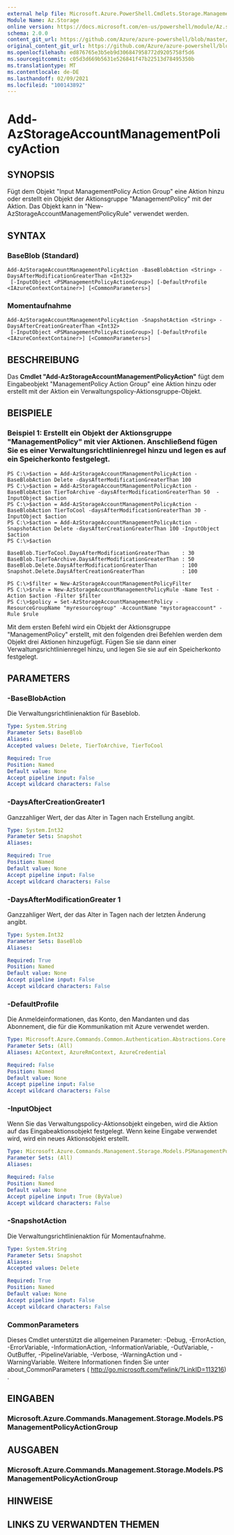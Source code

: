 ```yaml
---
external help file: Microsoft.Azure.PowerShell.Cmdlets.Storage.Management.dll-Help.xml
Module Name: Az.Storage
online version: https://docs.microsoft.com/en-us/powershell/module/Az.storage/add-Azstorageaccountmanagementpolicyaction
schema: 2.0.0
content_git_url: https://github.com/Azure/azure-powershell/blob/master/src/Storage/Storage.Management/help/Add-AzStorageAccountManagementPolicyAction.md
original_content_git_url: https://github.com/Azure/azure-powershell/blob/master/src/Storage/Storage.Management/help/Add-AzStorageAccountManagementPolicyAction.md
ms.openlocfilehash: ed876765e3b5eb9d306847958772d9205758f5d6
ms.sourcegitcommit: c05d3d669b5631e526841f47b22513d78495350b
ms.translationtype: MT
ms.contentlocale: de-DE
ms.lasthandoff: 02/09/2021
ms.locfileid: "100143892"
---
```

# Add-AzStorageAccountManagementPolicyAction

## SYNOPSIS
Fügt dem Objekt "Input ManagementPolicy Action Group" eine Aktion hinzu oder erstellt ein Objekt der Aktionsgruppe "ManagementPolicy" mit der Aktion. Das Objekt kann in "New-AzStorageAccountManagementPolicyRule" verwendet werden.

## SYNTAX

### BaseBlob (Standard)
```
Add-AzStorageAccountManagementPolicyAction -BaseBlobAction <String> -DaysAfterModificationGreaterThan <Int32>
 [-InputObject <PSManagementPolicyActionGroup>] [-DefaultProfile <IAzureContextContainer>] [<CommonParameters>]
```

### Momentaufnahme
```
Add-AzStorageAccountManagementPolicyAction -SnapshotAction <String> -DaysAfterCreationGreaterThan <Int32>
 [-InputObject <PSManagementPolicyActionGroup>] [-DefaultProfile <IAzureContextContainer>] [<CommonParameters>]
```

## BESCHREIBUNG
Das **Cmdlet "Add-AzStorageAccountManagementPolicyAction"** fügt dem Eingabeobjekt "ManagementPolicy Action Group" eine Aktion hinzu oder erstellt mit der Aktion ein Verwaltungspolicy-Aktionsgruppe-Objekt.

## BEISPIELE

### Beispiel 1: Erstellt ein Objekt der Aktionsgruppe "ManagementPolicy" mit vier Aktionen. Anschließend fügen Sie es einer Verwaltungsrichtlinienregel hinzu und legen es auf ein Speicherkonto festgelegt.
```
PS C:\>$action = Add-AzStorageAccountManagementPolicyAction -BaseBlobAction Delete -daysAfterModificationGreaterThan 100
PS C:\>$action = Add-AzStorageAccountManagementPolicyAction -BaseBlobAction TierToArchive -daysAfterModificationGreaterThan 50  -InputObject $action
PS C:\>$action = Add-AzStorageAccountManagementPolicyAction -BaseBlobAction TierToCool -daysAfterModificationGreaterThan 30 -InputObject $action
PS C:\>$action = Add-AzStorageAccountManagementPolicyAction -SnapshotAction Delete -daysAfterCreationGreaterThan 100 -InputObject $action
PS C:\>$action 

BaseBlob.TierToCool.DaysAfterModificationGreaterThan    : 30
BaseBlob.TierToArchive.DaysAfterModificationGreaterThan : 50
BaseBlob.Delete.DaysAfterModificationGreaterThan        : 100
Snapshot.Delete.DaysAfterCreationGreaterThan            : 100

PS C:\>$filter = New-AzStorageAccountManagementPolicyFilter
PS C:\>$rule = New-AzStorageAccountManagementPolicyRule -Name Test -Action $action -Filter $filter
PS C:\>$policy = Set-AzStorageAccountManagementPolicy -ResourceGroupName "myresourcegroup" -AccountName "mystorageaccount" -Rule $rule
```

Mit dem ersten Befehl wird ein Objekt der Aktionsgruppe "ManagementPolicy" erstellt, mit den folgenden drei Befehlen werden dem Objekt drei Aktionen hinzugefügt. Fügen Sie sie dann einer Verwaltungsrichtlinienregel hinzu, und legen Sie sie auf ein Speicherkonto festgelegt.

## PARAMETERS

### -BaseBlobAction
Die Verwaltungsrichtlinienaktion für Baseblob.

```yaml
Type: System.String
Parameter Sets: BaseBlob
Aliases:
Accepted values: Delete, TierToArchive, TierToCool

Required: True
Position: Named
Default value: None
Accept pipeline input: False
Accept wildcard characters: False
```

### -DaysAfterCreationGreater1
Ganzzahliger Wert, der das Alter in Tagen nach Erstellung angibt.

```yaml
Type: System.Int32
Parameter Sets: Snapshot
Aliases:

Required: True
Position: Named
Default value: None
Accept pipeline input: False
Accept wildcard characters: False
```

### -DaysAfterModificationGreater 1
Ganzzahliger Wert, der das Alter in Tagen nach der letzten Änderung angibt.

```yaml
Type: System.Int32
Parameter Sets: BaseBlob
Aliases:

Required: True
Position: Named
Default value: None
Accept pipeline input: False
Accept wildcard characters: False
```

### -DefaultProfile
Die Anmeldeinformationen, das Konto, den Mandanten und das Abonnement, die für die Kommunikation mit Azure verwendet werden.

```yaml
Type: Microsoft.Azure.Commands.Common.Authentication.Abstractions.Core.IAzureContextContainer
Parameter Sets: (All)
Aliases: AzContext, AzureRmContext, AzureCredential

Required: False
Position: Named
Default value: None
Accept pipeline input: False
Accept wildcard characters: False
```

### -InputObject
Wenn Sie das Verwaltungspolicy-Aktionsobjekt eingeben, wird die Aktion auf das Eingabeaktionsobjekt festgelegt.
Wenn keine Eingabe verwendet wird, wird ein neues Aktionsobjekt erstellt.

```yaml
Type: Microsoft.Azure.Commands.Management.Storage.Models.PSManagementPolicyActionGroup
Parameter Sets: (All)
Aliases:

Required: False
Position: Named
Default value: None
Accept pipeline input: True (ByValue)
Accept wildcard characters: False
```

### -SnapshotAction
Die Verwaltungsrichtlinienaktion für Momentaufnahme.

```yaml
Type: System.String
Parameter Sets: Snapshot
Aliases:
Accepted values: Delete

Required: True
Position: Named
Default value: None
Accept pipeline input: False
Accept wildcard characters: False
```

### CommonParameters
Dieses Cmdlet unterstützt die allgemeinen Parameter: -Debug, -ErrorAction, -ErrorVariable, -InformationAction, -InformationVariable, -OutVariable, -OutBuffer, -PipelineVariable, -Verbose, -WarningAction und -WarningVariable. Weitere Informationen finden Sie unter about_CommonParameters ( http://go.microsoft.com/fwlink/?LinkID=113216) .

## EINGABEN

### Microsoft.Azure.Commands.Management.Storage.Models.PSManagementPolicyActionGroup

## AUSGABEN

### Microsoft.Azure.Commands.Management.Storage.Models.PSManagementPolicyActionGroup

## HINWEISE

## LINKS ZU VERWANDTEN THEMEN
